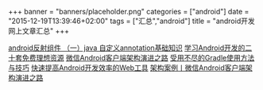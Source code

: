 +++
banner = "banners/placeholder.png"
categories = ["android"]
date = "2015-12-19T13:39:46+02:00"
tags = ["汇总","android"]
title = "android开发网上文章汇总"
+++

    
[android反射组件 （一）java 自定义annotation基础知识](http://blog.csdn.net/droid_zhlu/article/details/19044801)
[学习Android开发的二十套免费理想资源](https://mp.weixin.qq.com/s?__biz=MjM5MDI5MjAyMA==&mid=209047693&idx=1&sn=45f874fc8b43cff85b303cdacb9a3290&scene=4&key=41ecb04b05111003a18a4e900433ba5d5b60d317b051065c4104d09b523bfe5d87414b6558ea4923e85f2ae148b7172b&ascene=0&uin=MTM0ODQyNTk1&devicetype=iMac+MacBookAir7%2C1+OSX+OSX+10.10.5+build(14F1021)&version=11020201&pass_ticket=OUgFBuA2yqcV7ExJVNrQtm5NukTejEXnNHTun2M8jg8%3D)
[微信Android客户端架构演进之路](http://mp.weixin.qq.com/s?__biz=MjM5MDE0Mjc4MA==&mid=402023042&idx=1&sn=0c64c9db380410e58c097ee65708ff11&scene=23&srcid=0105dIBs6Tdea0yIwsSIVZZo#rd)
[受用不尽的Gradle使用方法与技巧](https://mp.weixin.qq.com/s?__biz=MzA4MzEwOTkyMQ==&mid=415232985&idx=2&sn=471f666111015b647c184cec6d7769a8&scene=0&key=41ecb04b0511100343fa1d49605938822dabd75c01ba735a928aeffb94717d65a0a8d5ace3e2869edb4dc96297508e52&ascene=0&uin=MTM0ODQyNTk1&devicetype=iMac+MacBookAir7%2C1+OSX+OSX+10.10.5+build(14F1021)&version=11020201&pass_ticket=OUgFBuA2yqcV7ExJVNrQtm5NukTejEXnNHTun2M8jg8%3D)
[快速提高Android开发效率的Web工具](https://mp.weixin.qq.com/s?__biz=MzA4MTM2MjE2MA==&mid=208024947&idx=2&sn=e6bf1c5afb0e09147484a61c68583b3e&scene=0&key=41ecb04b051110032848899e7627074f35f64f77aa4f2f73cc1f83b83feb73ee1d6e2e9bda06fdc2a4beea4cf5fc6eb3&ascene=0&uin=MTM0ODQyNTk1&devicetype=iMac+MacBookAir7%2C1+OSX+OSX+10.10.5+build(14F1021)&version=11020201&pass_ticket=OUgFBuA2yqcV7ExJVNrQtm5NukTejEXnNHTun2M8jg8%3D)
[架构案例丨微信Android客户端架构演进之路](https://mp.weixin.qq.com/s?__biz=MjM5MDE0Mjc4MA==&mid=402023042&idx=1&sn=0c64c9db380410e58c097ee65708ff11&scene=0&key=41ecb04b05111003450dc31580b899f1c45bd3b2b78bde929dc99c91a6a98f4ac0f9971e22e4db88f2ece81b7eddbea5&ascene=0&uin=MTM0ODQyNTk1&devicetype=iMac+MacBookAir7%2C1+OSX+OSX+10.10.5+build(14F1021)&version=11020201&pass_ticket=OUgFBuA2yqcV7ExJVNrQtm5NukTejEXnNHTun2M8jg8%3D)

